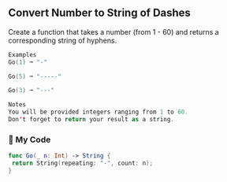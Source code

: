 ## Convert Number to String of Dashes

Create a function that takes a number (from 1 - 60) and returns a corresponding string of hyphens.
```swift
Examples
Go(1) ➞ "-"

Go(5) ➞ "-----"

Go(3) ➞ "---"

Notes
You will be provided integers ranging from 1 to 60.
Don't forget to return your result as a string.
```
### :iphone: My Code
```swift
func Go(_ n: Int) -> String {
 return String(repeating: "-", count: n);
}
```
